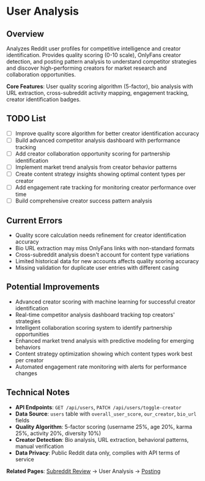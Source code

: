 # User Analysis

## Overview
Analyzes Reddit user profiles for competitive intelligence and creator identification. Provides quality scoring (0-10 scale), OnlyFans creator detection, and posting pattern analysis to understand competitor strategies and discover high-performing creators for market research and collaboration opportunities.

**Core Features**: User quality scoring algorithm (5-factor), bio analysis with URL extraction, cross-subreddit activity mapping, engagement tracking, creator identification badges.

## TODO List
- [ ] Improve quality score algorithm for better creator identification accuracy
- [ ] Build advanced competitor analysis dashboard with performance tracking
- [ ] Add creator collaboration opportunity scoring for partnership identification
- [ ] Implement market trend analysis from creator behavior patterns
- [ ] Create content strategy insights showing optimal content types per creator
- [ ] Add engagement rate tracking for monitoring creator performance over time
- [ ] Build comprehensive creator success pattern analysis

## Current Errors
- Quality score calculation needs refinement for creator identification accuracy
- Bio URL extraction may miss OnlyFans links with non-standard formats
- Cross-subreddit analysis doesn't account for content type variations
- Limited historical data for new accounts affects quality scoring accuracy
- Missing validation for duplicate user entries with different casing

## Potential Improvements
- Advanced creator scoring with machine learning for successful creator identification
- Real-time competitor analysis dashboard tracking top creators' strategies
- Intelligent collaboration scoring system to identify partnership opportunities
- Enhanced market trend analysis with predictive modeling for emerging behaviors
- Content strategy optimization showing which content types work best per creator
- Automated engagement rate monitoring with alerts for performance changes

## Technical Notes
- **API Endpoints**: `GET /api/users`, `PATCH /api/users/toggle-creator`
- **Data Source**: `users` table with `overall_user_score`, `our_creator`, `bio_url` fields
- **Quality Algorithm**: 5-factor scoring (username 25%, age 20%, karma 25%, activity 20%, diversity 10%)
- **Creator Detection**: Bio analysis, URL extraction, behavioral patterns, manual verification
- **Data Privacy**: Public Reddit data only, complies with API terms of service

**Related Pages**: [Subreddit Review](../subreddit-review/README.md) → User Analysis → [Posting](../posting/README.md)